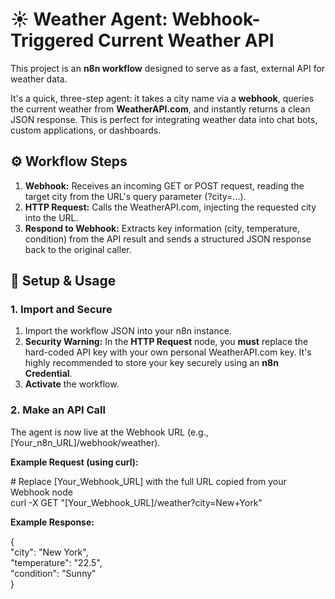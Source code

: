 # **☀️ Weather Agent: Webhook-Triggered Current Weather API**

This project is an **n8n workflow** designed to serve as a fast, external API for weather data.

It's a quick, three-step agent: it takes a city name via a **webhook**, queries the current weather from **WeatherAPI.com**, and instantly returns a clean JSON response. This is perfect for integrating weather data into chat bots, custom applications, or dashboards.

## **⚙️ Workflow Steps**

1. **Webhook:** Receives an incoming GET or POST request, reading the target city from the URL's query parameter (?city=...).  
2. **HTTP Request:** Calls the WeatherAPI.com, injecting the requested city into the URL.  
3. **Respond to Webhook:** Extracts key information (city, temperature, condition) from the API result and sends a structured JSON response back to the original caller.

## **🚀 Setup & Usage**

### **1\. Import and Secure**

1. Import the workflow JSON into your n8n instance.  
2. **Security Warning:** In the **HTTP Request** node, you **must** replace the hard-coded API key with your own personal WeatherAPI.com key. It's highly recommended to store your key securely using an **n8n Credential**.  
3. **Activate** the workflow.

### **2\. Make an API Call**

The agent is now live at the Webhook URL (e.g., \[Your\_n8n\_URL\]/webhook/weather).

**Example Request (using curl):**

\# Replace \[Your\_Webhook\_URL\] with the full URL copied from your Webhook node  
curl \-X GET "\[Your\_Webhook\_URL\]/weather?city=New+York"

**Example Response:**

{  
  "city": "New York",  
  "temperature": "22.5",  
  "condition": "Sunny"  
}  
